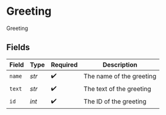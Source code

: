 # Greeting

Greeting


## Fields

| Field                    | Type                     | Required                 | Description              |
| ------------------------ | ------------------------ | ------------------------ | ------------------------ |
| `name`                   | *str*                    | :heavy_check_mark:       | The name of the greeting |
| `text`                   | *str*                    | :heavy_check_mark:       | The text of the greeting |
| `id`                     | *int*                    | :heavy_check_mark:       | The ID of the greeting   |